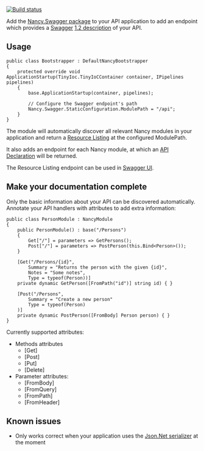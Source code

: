 [![Build status](https://ci.appveyor.com/api/projects/status/9lg2fvqccaxa2ssg/branch/master)](https://ci.appveyor.com/project/TimSchlechter/nancy-swagger)

Add the [Nancy.Swagger package](https://www.nuget.org/packages/Nancy.Swagger/) to your API application to add an endpoint which provides a [Swagger](https://helloreverb.com/developers/swagger) [1.2 description](https://github.com/wordnik/swagger-spec/blob/master/versions/1.2.md) of your API.

## Usage
```
public class Bootstrapper : DefaultNancyBootstrapper
{
    protected override void ApplicationStartup(TinyIoc.TinyIoCContainer container, IPipelines pipelines)
    {
        base.ApplicationStartup(container, pipelines);
        
        // Configure the Swagger endpoint's path
        Nancy.Swagger.StaticConfiguration.ModulePath = "/api";
    }
}
```

The module will automatically discover all relevant Nancy modules in your application and return a [Resource Listing](https://github.com/wordnik/swagger-spec/blob/master/versions/1.2.md#51-resource-listing) at the configured ModulePath. 

It also adds an endpoint for each Nancy module, at which an [API Declaration](https://github.com/wordnik/swagger-spec/blob/master/versions/1.2.md#52-api-declaration) will be returned.

The Resource Listing endpoint can be used in [Swagger UI](https://github.com/wordnik/swagger-ui).

## Make your documentation complete
Only the basic information about your API can be discovered automatically. Annotate your API handlers with attributes to add extra information:
```
public class PersonModule : NancyModule
{
    public PersonModule() : base("/Persons")
    {
        Get["/"] = parameters => GetPersons();
        Post["/"] = parameters => PostPerson(this.Bind<Person>());
    }

    [Get("/Persons/{id}",
        Summary = "Returns the person with the given {id}",
        Notes = "Some notes",
        Type = typeof(Person))]
    private dynamic GetPerson([FromPath("id")] string id) { }

    [Post("/Persons",
        Summary = "Create a new person"
        Type = typeof(Person)
    )]
    private dynamic PostPerson([FromBody] Person person) { }
}
```

Currently supported attributes:
  - Methods attributes
      - [Get]
      - [Post]
      - [Put]
      - [Delete]
  - Parameter attributes:
      - [FromBody]
      - [FromQuery]
      - [FromPath]
      - [FromHeader]

## Known issues
* Only works correct when your application uses the [Json.Net serializer](http://james.newtonking.com/json) at the moment